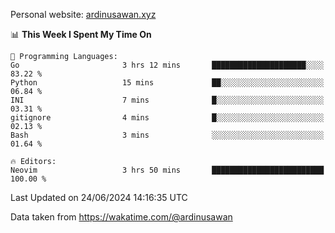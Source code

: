 Personal website: [ardinusawan.xyz](https://ardinusawan.xyz)

<!--START_SECTION:waka-->
📊 **This Week I Spent My Time On** 

```text
💬 Programming Languages: 
Go                       3 hrs 12 mins       █████████████████████░░░░   83.22 % 
Python                   15 mins             ██░░░░░░░░░░░░░░░░░░░░░░░   06.84 % 
INI                      7 mins              █░░░░░░░░░░░░░░░░░░░░░░░░   03.31 % 
gitignore                4 mins              █░░░░░░░░░░░░░░░░░░░░░░░░   02.13 % 
Bash                     3 mins              ░░░░░░░░░░░░░░░░░░░░░░░░░   01.64 % 

🔥 Editors: 
Neovim                   3 hrs 50 mins       █████████████████████████   100.00 % 
```


 Last Updated on 24/06/2024 14:16:35 UTC
<!--END_SECTION:waka-->
Data taken from https://wakatime.com/@ardinusawan
